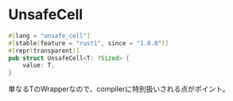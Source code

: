 # UnsafeCell

```rust
#[lang = "unsafe_cell"]
#[stable(feature = "rust1", since = "1.0.0")]
#[repr(transparent)]
pub struct UnsafeCell<T: ?Sized> {
    value: T,
}
```

単なるTのWrapperなので、compilerに特別扱いされる点がポイント。